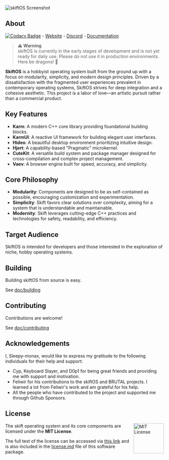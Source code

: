 ![skiftOS Screenshot](doc/assets/bento.png)

## About

[![Codacy Badge](https://app.codacy.com/project/badge/Grade/3ad24f7f90be4c969de7444377906c1c)](https://app.codacy.com/gh/skift-org/skift/dashboard?utm_source=gh&utm_medium=referral&utm_content=&utm_campaign=Badge_grade) -
<a href="https://skiftos.org/">Website</a> -
<a href="https://discord.skiftos.org">Discord</a> -
<a href="https://docs.skiftos.org">Documentation</a>

> **⚠ Warning**<br> skiftOS is currently in the early stages of development and is not yet ready for daily use. Please do not use it in production environments. Here be dragons! 🐉

**SkiftOS** is a hobbyist operating system built from the ground up with a focus on modularity, simplicity, and modern design principles.  Driven by a dissatisfaction with the fragmented user experiences prevalent in contemporary operating systems, SkiftOS strives for deep integration and a cohesive aesthetic. This project is a labor of love—an artistic pursuit rather than a commercial product.


## Key Features

- **Karm**: A modern C++ core library providing foundational building blocks.
- **KarmUI**: A reactive UI framework for building elegant user interfaces.
- **Hideo**: A beautiful desktop environment prioritizing intuitive design.
- **Hjert**: A capability-based "Pragmatic" microkernel.
- **CuteKit**: A versatile build system and package manager designed for cross-compilation and complex project management.
- **Vaev**: A browser engine built for speed, accuracy, and simplicity.

## Core Philosophy

- **Modularity**: Components are designed to be as self-contained as possible, encouraging customization and experimentation.
- **Simplicity**: Skift favors clear solutions over complexity, aiming for a system that is understandable and maintainable.
- **Modernity**: Skift leverages cutting-edge C++ practices and technologies for safety, readability, and efficiency.

## Target Audience

SkiftOS is intended for developers and those interested in the exploration of niche, hobby operating systems.

## Building

Building skiftOS from source is easy.

See [doc/building](https://docs.skiftos.org/building.html)

## Contributing

Contributions are welcome!

See [doc/contributing](https://docs.skiftos.org/contributing.html)

## Acknowledgements

I, Sleepy-monax, would like to express my gratitude to the following individuals for their help and support:

- Cyp, Keyboard Slayer, and D0p1 for being great friends and providing me with support and motivation.
- Feliwir for his contributions to the skiftOS and BRUTAL projects. I learned a lot from Feliwir's work and am grateful for his help.
- All the people who have contributed to the project and supported me through Github Sponsors.

## License

<a href="https://opensource.org/licenses/MIT">
  <img align="right" height="96" alt="MIT License" src="https://branding.cute.engineering/licenses/mit.svg" />
</a>

The skift operating system and its core components are licensed under the **MIT License**.

The full text of the license can be accessed via [this link](https://opensource.org/licenses/MIT) and is also included in the [license.md](license.md) file of this software package.
